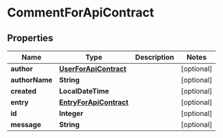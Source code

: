 

# CommentForApiContract


## Properties

Name | Type | Description | Notes
------------ | ------------- | ------------- | -------------
**author** | [**UserForApiContract**](UserForApiContract.md) |  |  [optional]
**authorName** | **String** |  |  [optional]
**created** | **LocalDateTime** |  |  [optional]
**entry** | [**EntryForApiContract**](EntryForApiContract.md) |  |  [optional]
**id** | **Integer** |  |  [optional]
**message** | **String** |  |  [optional]



